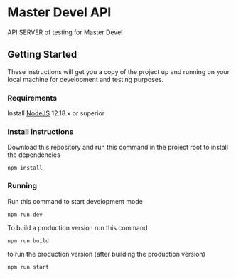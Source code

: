 # Master Devel API

API SERVER of testing for Master Devel

## Getting Started

These instructions will get you a copy of the project up and running on your local machine for development and testing purposes.

### Requirements

Install [NodeJS](https://nodejs.org/es/download/) 12.18.x or superior

### Install instructions

Download this repository and run this command in the project root to install the dependencies

``` npm install ```

### Running

Run this command to start development mode

``` npm run dev ```

To build a production version run this command

``` npm run build ```

to run the production version (after building the production version)

``` npm run start ```
